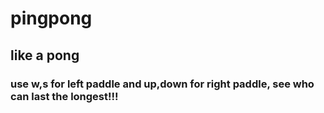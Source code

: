# pingpong
 
## like a pong

### use w,s for left paddle and up,down for right paddle, see who can last the longest!!!
